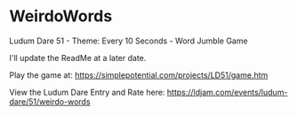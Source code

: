 # WeirdoWords
Ludum Dare 51 - Theme: Every 10 Seconds - Word Jumble Game

I'll update the ReadMe at a later date.

Play the game at:  https://simplepotential.com/projects/LD51/game.htm

View the Ludum Dare Entry and Rate here:  https://ldjam.com/events/ludum-dare/51/weirdo-words
